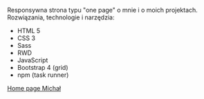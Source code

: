 Responsywna strona typu "one page" o mnie i o moich projektach. 
Rozwiązania, technologie i narzędzia:

   * HTML 5
   * CSS 3
   * Sass
   * RWD
   * JavaScript
   * Bootstrap 4 (grid)
   * npm (task runner)

<a href="https://michalmatysiak.github.io/">Home page Michał</a>